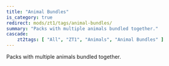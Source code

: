 ```yaml
---
title: "Animal Bundles"
is_category: true
redirect: mods/zt1/tags/animal-bundles/
summary: "Packs with multiple animals bundled together."
cascade:
    zt2tags: [ "All", "ZT1", "Animals", "Animal Bundles" ]
---
```


Packs with multiple animals bundled together.